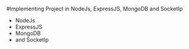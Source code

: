 #Implementing Project in NodeJs, ExpressJS, MongoDB and SocketIp
*  NodeJs
*  ExpressJS
* MongoDB 
* and SocketIp